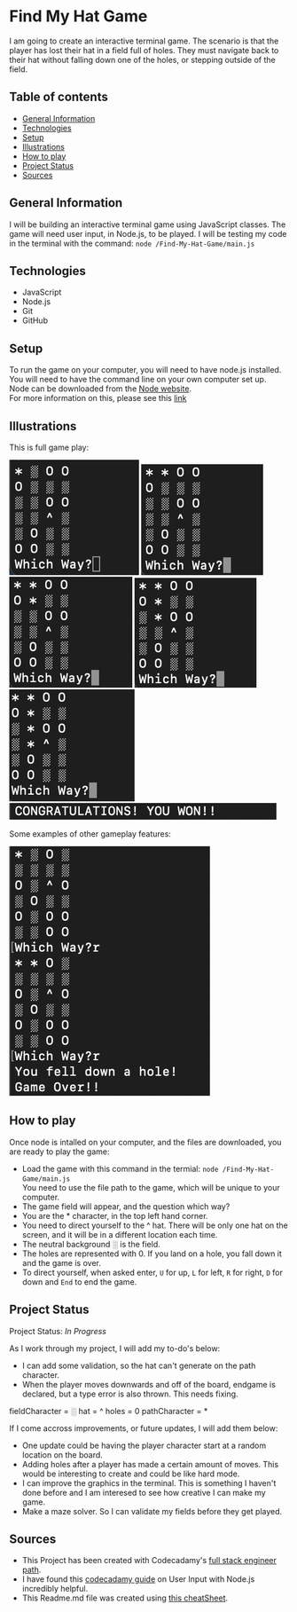 Find My Hat Game
=======
I am going to create an interactive terminal game. The scenario is that the player has lost their hat in a field full of holes. They must navigate back to their hat without falling down one of the holes, or stepping outside of the field. 

## Table of contents 
* [General Information](#general-information)
* [Technologies](#technologies)
* [Setup](#setup)
* [Illustrations](#Illustrations)
* [How to play](#how-to-play)
* [Project Status](#project-status)
* [Sources](#sources)

## General Information 

I will be building an interactive terminal game using JavaScript classes. The game will need  user input, in Node.js, to be played. 
I will be testing my code in the terminal with the command:
`node /Find-My-Hat-Game/main.js`


## Technologies 

* JavaScript 
* Node.js
* Git
* GitHub

## Setup 

To run the game on your computer, you will need to have node.js installed.     
You will need to have the command line on your own computer set up.     
Node can be downloaded from the [Node website](https://nodejs.org/en/).     
For more information on this, please see this [link](https://www.codecademy.com/articles/setting-up-node-locally) 

## Illustrations

This is full game play: 

![The start of the game](resources/Screenshot-1.png "The start of the game")
![First Move](resources/Screenshot-2.png "Users second Move")
![Second Move](resources/Screenshot-3.png "Users third Move")
![Fourth Move](resources/Screenshot-4.png "Users fourth Move")
![Fifth Move](resources/Screenshot-5.png "Users fifth Move")
![final](resources/Screenshot-6.png "Congratulations")
 
Some examples of other gameplay features: 

![Fall Down hole](resources/Screenshot-of-fall.png "Example of losing a game via falling down a hole")

## How to play 

Once node is intalled on your computer, and the files are downloaded, you are ready to play the game: 
* Load the game with this command in the termial: `node /Find-My-Hat-Game/main.js`    
You need to use the file path to the game, which will be unique to your computer. 
* The game field will appear, and the question which way? 
* You are the * character, in the top left hand corner. 
* You need to direct yourself to the ^ hat.    There will be only one hat on the screen, and it will be in a different location each time. 
* The neutral background ░ is the field. 
* The holes are represented with 0.     If you land on a hole, you fall down it and the game is over. 
* To direct yourself, when asked enter, `U` for up, `L` for left, `R` for right, `D` for down and `End` to end the game. 

## Project Status

Project Status: *In Progress* 

As I work through my project, I will add my to-do's below: 
* I can add some validation, so the hat can't generate on the path character.  
* When the player moves downwards and off of the board, endgame is declared, but a type error is also thrown. This needs fixing. 

fieldCharacter = ░
hat = ^ 
holes = 0
pathCharacter = *


If I come accross improvements, or future updates, I will add them below: 
* One update could be having the player character start at a random location on the board. 
* Adding holes after a player has made a certain amount of moves. This would be interesting to create and could be like hard mode. 
* I can improve the graphics in the terminal. This is something I haven't done before and I am interesed to see how creative I can make my game. 
* Make a maze solver. So I can validate my fields before they get played. 


## Sources

* This Project has been created with Codecadamy's [full stack engineer path](https://www.codecademy.com/learn/paths/full-stack-engineer-career-path).
* I have found this [codecadamy guide](https://www.codecademy.com/articles/getting-user-input-in-node-js) on User Input with Node.js incredibly helpful. 
* This Readme.md file was created using [this cheatSheet](https://github.com/adam-p/markdown-here/wiki/Markdown-Cheatsheet). 
